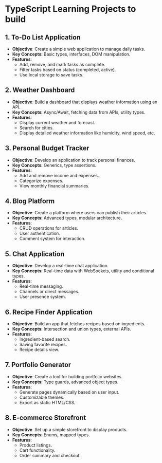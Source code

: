 # TypeScript Learning Projects to build 

## 1. To-Do List Application
- **Objective**: Create a simple web application to manage daily tasks.
- **Key Concepts**: Basic types, interfaces, DOM manipulation.
- **Features**:
  - Add, remove, and mark tasks as complete.
  - Filter tasks based on status (completed, active).
  - Use local storage to save tasks.

## 2. Weather Dashboard
- **Objective**: Build a dashboard that displays weather information using an API.
- **Key Concepts**: Async/Await, fetching data from APIs, utility types.
- **Features**:
  - Display current weather and forecast.
  - Search for cities.
  - Display detailed weather information like humidity, wind speed, etc.

## 3. Personal Budget Tracker
- **Objective**: Develop an application to track personal finances.
- **Key Concepts**: Generics, type assertions.
- **Features**:
  - Add and remove income and expenses.
  - Categorize expenses.
  - View monthly financial summaries.

## 4. Blog Platform
- **Objective**: Create a platform where users can publish their articles.
- **Key Concepts**: Advanced types, modular architecture.
- **Features**:
  - CRUD operations for articles.
  - User authentication.
  - Comment system for interaction.

## 5. Chat Application
- **Objective**: Develop a real-time chat application.
- **Key Concepts**: Real-time data with WebSockets, utility and conditional types.
- **Features**:
  - Real-time messaging.
  - Channels or direct messages.
  - User presence system.

## 6. Recipe Finder Application
- **Objective**: Build an app that fetches recipes based on ingredients.
- **Key Concepts**: Intersection and union types, external APIs.
- **Features**:
  - Ingredient-based search.
  - Saving favorite recipes.
  - Recipe details view.

## 7. Portfolio Generator
- **Objective**: Create a tool for building portfolio websites.
- **Key Concepts**: Type guards, advanced object types.
- **Features**:
  - Generate pages dynamically based on user input.
  - Customizable themes.
  - Export as static HTML/CSS.

## 8. E-commerce Storefront
- **Objective**: Set up a simple storefront to display products.
- **Key Concepts**: Enums, mapped types.
- **Features**:
  - Product listings.
  - Cart functionality.
  - Order summary and checkout.
